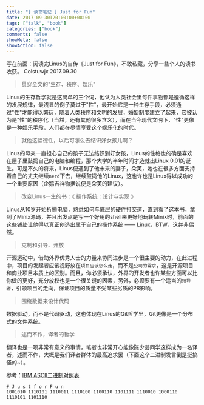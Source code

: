```yaml
---
title: "[ 读书笔记 ] Just for Fun"
date: 2017-09-30T20:00:00+08:00
tags: ["talk", "book"]
categories: ["book"]
comments: false
showMeta: false
showAction: false
---
```


写在前面：阅读完Linus的自传《Just for Fun》，不敢私藏，分享一些个人的读书收获。
Colstuwjx
2017.09.30

<!--more-->

> 贯穿全文的"生存、秩序、娱乐"

Linus的生存哲学就是这简单的三个词，他认为人类社会里每件事物都是遵循这样的发展规律，最浅显的例子莫过于"性"，最开始它是一种生存手段，必须通过"性"才能得以繁衍，随着人类秩序和文明的发展，婚姻制度建立了起来，它被认为是"性"的秩序化（当然，还有其他很多含义），而在当今现代文明下，"性"更像是一种娱乐手段，人们都在尽情享受这个娱乐化的时代。

> 就他这幅德性，以后可怎么去结识好女孩儿啊？

Linus的母亲一直担心自己的孩子无法结识到好女孩，Linus的性格也的确是喜欢在屋子里鼓捣自己的电脑和编程，那个大学的半年时间才造就出Linux 0.01的诞生。可是不久的将来，Linus便遇到了他未来的妻子，朵芙，她也在很多方面支持着自己的丈夫继续`nerd`下去，继续鼓捣他的Linux，这也许也是Linux得以成功的一个重要原因（企鹅吉祥物据说便是朵芙的建议）。

> 改变Linus一生的书：《 操作系统：设计与实现 》

Linus从10岁开始折腾电脑，熟悉如何与底层的硬件打交道，直到看了这本书，拿到了Minix源码，并且出发点是写一个好用的shell来更好地玩转Minix时，前面的这些铺垫让他得以真正创造出属于自己的操作系统 —— Linux，BTW，这并非偶然。

> 克制和引导、开放

开源运动中，借助外界优秀人士的力量来协同进步是一个很主要的动力，在此过程中，项目的发起者应该视野放在`项目应该怎么走`，而不是`公司的需求`，这是开源项目和商业项目本质上的区别。而且，你必须承认，外界的开发者也许某些方面可以比你做的更好，充分放权也是一个很关键的因素，另外，必须要有一个适当的`领导者`，引领项目的走向，保证项目的质量不受某些劣质的PR影响。

> 围绕数据来设计代码

数据驱动，而不是代码驱动，这也体现在Linus的Git哲学里，Git更像是一个分布式的文件系统。

> 述而不作，译者的哲学

翻译也是一项非常有意义的事情，笔者也非常开心能像陈少芸同学这样成为一名译者，述而不作，大概是我们译者群体的最高追求罢（下面这个二进制发言倒是挺搞怪的~）。

参考：[IBM ASCII二进制对照表](https://www.ibm.com/support/knowledgecenter/zh/ssw_aix_61/com.ibm.aix.networkcomm/conversion_table.htm)


```
# J u s t f o r F u n
1001010 1110101 1110011 1110100 1100110 1101111 1110010 1000110 1110101 1101110
```
